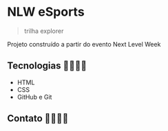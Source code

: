 # NLW eSports



> trilha explorer

Projeto construído a partir do evento Next Level Week

## Tecnologias 💢💦💨😁

- HTML
- CSS
- GitHub e Git

## Contato 💜💌💭😁